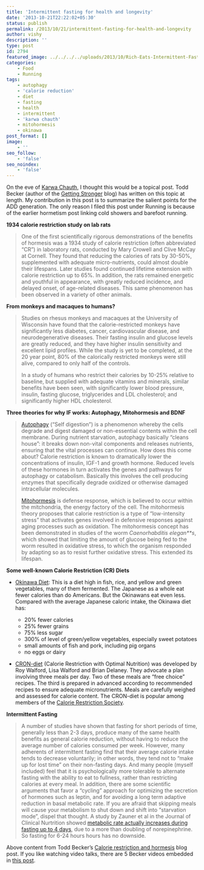 ```yaml
---
title: 'Intermittent fasting for health and longevity'
date: '2013-10-21T22:22:02+05:30'
status: publish
permalink: /2013/10/21/intermittent-fasting-for-health-and-longevity
author: vishy
description: ''
type: post
id: 2794
featured_image: ../../../../uploads/2013/10/Rich-Eats-Intermittent-Fasting-2.jpg
categories: 
    - Food
    - Running
tags:
    - autophagy
    - 'calorie reduction'
    - diet
    - fasting
    - health
    - intermittent
    - 'karwa chauth'
    - mitohormesis
    - okinawa
post_format: []
image:
    - ''
seo_follow:
    - 'false'
seo_noindex:
    - 'false'
---
```


On the eve of [Karwa Chauth](http://www.karwachauth.com/the-legend-of-karwa-chauth.html), I thought this would be a topical post. Todd Becker (author of the [Getting Stronger](http://gettingstronger.org/) blog) has written on this topic at length. My contribution in this post is to summarize the salient points for the ADD generation. The only reason I filed this post under Running is because of the earlier hormetism post linking cold showers and barefoot running.

**1934 calorie restriction study on lab rats**

> One of the first scientifically rigorous demonstrations of the benefits of hormesis was a 1934 study of calorie restriction (often abbreviated “CR”) in laboratory rats, conducted by Mary Crowell and Clive McCay at Cornell. They found that reducing the calories of rats by 30-50%, supplemented with adequate micro-nutrients, could almost double their lifespans. Later studies found continued lifetime extension with calorie restriction up to 65%. In addition, the rats remained energetic and youthful in appearance, with greatly reduced incidence, and delayed onset, of age-related diseases. This same phenomenon has been observed in a variety of other animals.

**From monkeys and macaques to humans?**

> Studies on rhesus monkeys and macaques at the University of Wisconsin have found that the calorie-restricted monkeys have significantly less diabetes, cancer, cardiovascular disease, and neurodegenerative diseases. Their fasting insulin and glucose levels are greatly reduced, and they have higher insulin sensitivity and excellent lipid profiles. While the study is yet to be completed, at the 20 year point, 80% of the calorically restricted monkeys were still alive, compared to only half of the controls.
> 
> In a study of humans who restrict their calories by 10-25% relative to baseline, but supplied with adequate vitamins and minerals, similar benefits have been seen, with significantly lower blood pressure, insulin, fasting glucose, triglycerides and LDL cholesterol; and significantly higher HDL cholesterol.

**Three theories for why IF works: Autophagy, Mitohormesis and BDNF**

> [Autophagy](http://en.wikipedia.org/wiki/Autophagy_(cellular)) (“Self digestion”) is a phenomenon whereby the cells degrade and digest damaged or non-essential contents within the cell membrane. During nutrient starvation, autophagy basically “cleans house”: it breaks down non-vital components and releases nutrients, ensuring that the vital processes can continue. How does this come about? Calorie restriction is known to dramatically lower the concentrations of insulin, IGF-1 and growth hormone. Reduced levels of these hormones in turn activates the genes and pathways for autophagy or catabolism. Basically this involves the cell producing enzymes that specifically degrade oxidized or otherwise damaged intracellular molecules.
> 
> [Mitohorm](http://www.ncbi.nlm.nih.gov/pubmed/20350594?dopt=AbstractPlus)[esis](http://www.ncbi.nlm.nih.gov/pubmed/20350594?dopt=AbstractPlus) is defense response, which is believed to occur within the mitchondria, the energy factory of the cell. The mitohormesis theory proposes that calorie restriction is a type of “low-intensity stress” that activates genes involved in defensive responses against aging processes such as oxidation. The mitohormesis concept has been demonstrated in studies of the worm *Caenorhabditis elegan**s*, which showed that limiting the amount of glucose being fed to the worm resulted in oxidative stress, to which the organism responded by adapting so as to resist further oxidative stress. This extended its lifespan.

**Some well-known Calorie Restriction (CR) Diets**

- <span style="text-decoration: underline;">Okinawa Diet</span>: This is a diet high in fish, rice, and yellow and green vegetables, many of them fermented. The Japanese as a whole eat fewer calories than do Americans. But the Okinawans eat even less. Compared with the average Japanese caloric intake, the Okinawa diet has: 
  - 20% fewer calories
  - 25% fewer grains
  - 75% less sugar
  - 300% of level of green/yellow vegetables, especially sweet potatoes
  - small amounts of fish and pork, including pig organs
  - no eggs or dairy

- <span style="text-decoration: underline;">CRON-diet</span> (Calorie Restriction with Optimal Nutrition) was developed by Roy Walford, Lisa Walford and Brian Delaney. They advocate a plan involving three meals per day. Two of these meals are “free choice” recipes. The third is prepared in advanced according to recommended recipes to ensure adequate micronutrients. Meals are carefully weighed and assessed for calorie content. The CRON-diet is popular among members of the [Calorie Restriction Society](http://www.crsociety.org/).

**Intermittent Fasting**

> A number of studies have shown that fasting for short periods of time, generally less than 2-3 days, produce many of the same health benefits as general calorie reduction, without having to reduce the average number of calories consumed per week. However, many adherents of intermittent fasting find that their average calorie intake tends to decrease voluntarily; in other words, they tend not to “make up for lost time” on their non-fasting days. And many people (myself included) feel that it is psychologically more tolerable to alternate fasting with the ability to eat to fullness, rather than restricting calories at every meal. In addition, there are some scientific arguments that favor a “cycling” approach for optimizing the secretion of hormones such as leptin, and for avoiding a long term adaptive reduction in basal metabolic rate. If you are afraid that skipping meals will cause your metabolism to shut down and shift into “starvation mode”, dispel that thought. A study by Zauner et al in the Journal of Clinical Nurtrition showed [metabolic rate actually increases during fasting up to 4 days](http://www.ajcn.org/cgi/content/abstract/71/6/1511), due to a more than doubling of norepinephrine. So fasting for 6-24 hours hours has no downside.

Above content from Todd Becker’s [Calorie restriction and hormesis](http://gettingstronger.org/wp-content/plugins/wordpress-toolbar/toolbar.php?wptbto=http%3A%2F%2Fgettingstronger.org%2F2010%2F05%2Fcalorie-restriction-and-hormesis%2F&wptbhash=aHR0cDovL2dldHRpbmdzdHJvbmdlci5vcmcvMjAxMS8wNS9pbnRlcm1pdHRlbnQtZmFzdGluZy1mb3ItaGVhbHRoLWFuZC1sb25nZXZpdHkvPHdwdGI%2BSW50ZXJtaXR0ZW50IGZhc3RpbmcgZm9yIGhlYWx0aCBhbmQgbG9uZ2V2aXR5PHdwdGI%2BaHR0cDovL2dldHRpbmdzdHJvbmdlci5vcmc8d3B0Yj5HZXR0aW5nIFN0cm9uZ2Vy) blog post. If you like watching video talks, there are 5 Becker videos embedded in [this post](http://gettingstronger.org/2011/05/intermittent-fasting-for-health-and-longevity/).

